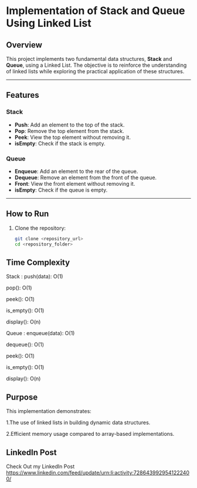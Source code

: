 # Implementation of Stack and Queue Using Linked List

## **Overview**
This project implements two fundamental data structures, **Stack** and **Queue**, using a Linked List. The objective is to reinforce the understanding of linked lists while exploring the practical application of these structures.

---

## **Features**
### Stack
- **Push**: Add an element to the top of the stack.
- **Pop**: Remove the top element from the stack.
- **Peek**: View the top element without removing it.
- **isEmpty**: Check if the stack is empty.

### Queue
- **Enqueue**: Add an element to the rear of the queue.
- **Dequeue**: Remove an element from the front of the queue.
- **Front**: View the front element without removing it.
- **isEmpty**: Check if the queue is empty.

---

## **How to Run**
1. Clone the repository:
   ```bash
   git clone <repository_url>
   cd <repository_folder>

## **Time Complexity**

Stack :
push(data): O(1)

pop(): O(1)

peek(): O(1)

is_empty(): O(1)

display(): O(n)

Queue :
enqueue(data): O(1)

dequeue(): O(1)

peek(): O(1)

is_empty(): O(1)

display(): O(n)


## **Purpose**
This implementation demonstrates:

1.The use of linked lists in building dynamic data structures.

2.Efficient memory usage compared to array-based implementations.

## **LinkedIn Post**
Check Out my LinkedIn Post https://www.linkedin.com/feed/update/urn:li:activity:7286439929541222400/

